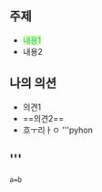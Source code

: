 
## 주제
- <span style="background:#d3f8b6"><font color="#2DC26B">내용1</font></span>
- 내용<u></u>2

## 나의 의션
- 의견1
- ==의견2==
- 흐ㅜ리ㅏㅇ
'''pyhon


## '''


```pyhon
a=b
```
